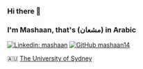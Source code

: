 ### Hi there 👋
### I'm Mashaan, that's (مشعان) in Arabic
[![Linkedin: mashaan](https://img.shields.io/badge/-mashaan-blue?style=flat-square&logo=Linkedin&logoColor=white&link=https:/linkedin.com/in/mashaan)](https://linkedin.com/in/mashaan)
[![GitHub mashaan14](https://img.shields.io/github/followers/mashaan14?label=follow&style=social)](https://github.com/mashaan14)

🇦🇺 [The University of Sydney](https://www.sydney.edu.au/)
